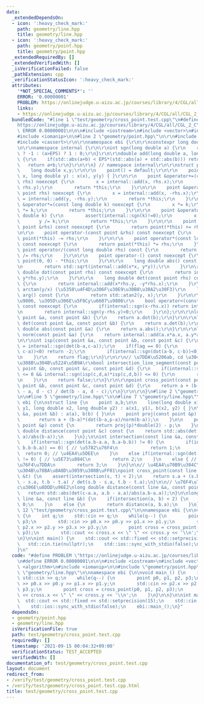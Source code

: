 ```yaml
---
data:
  _extendedDependsOn:
  - icon: ':heavy_check_mark:'
    path: geometry/line.hpp
    title: geometry/line.hpp
  - icon: ':heavy_check_mark:'
    path: geometry/point.hpp
    title: geometry/point.hpp
  _extendedRequiredBy: []
  _extendedVerifiedWith: []
  _isVerificationFailed: false
  _pathExtension: cpp
  _verificationStatusIcon: ':heavy_check_mark:'
  attributes:
    '*NOT_SPECIAL_COMMENTS*': ''
    ERROR: '0.00000001'
    PROBLEM: https://onlinejudge.u-aizu.ac.jp/courses/library/4/CGL/all/CGL_2_C
    links:
    - https://onlinejudge.u-aizu.ac.jp/courses/library/4/CGL/all/CGL_2_C
  bundledCode: "#line 1 \"test/geometry/cross_point.test.cpp\"\n#define PROBLEM \"\
    https://onlinejudge.u-aizu.ac.jp/courses/library/4/CGL/all/CGL_2_C\"\n#define\
    \ ERROR 0.00000001\n\n\n#include <iostream>\n#include <vector>\n#include <algorithm>\n\
    #include <iomanip>\n\n#line 2 \"geometry/point.hpp\"\n\r\n#include <cmath>\r\n\
    #include <cassert>\r\n\r\nnamespace ebi {\r\n\r\nconstexpr long double EPS = 1e-10;\r\
    \n\r\nnamespace internal {\r\n\r\nint sgn(long double a) {\r\n    return (a<-EPS)\
    \ ? -1 : (a>EPS) ? 1 : 0;\r\n}\r\n\r\ndouble add(long double a, long double b)\
    \ {\r\n    if(std::abs(a+b) < EPS*(std::abs(a) + std::abs(b))) return 0;\r\n \
    \   return a+b;\r\n}\r\n\r\n} // namespace internal\r\n\r\nstruct point {\r\n\
    \    long double x,y;\r\n\r\n    point() = default;\r\n\r\n    point(long double\
    \ x, long double y) : x(x), y(y) { }\r\n\r\n    point &operator+=(const point\
    \ rhs) noexcept {\r\n        x = internal::add(x, rhs.x);\r\n        y = internal::add(y,\
    \ rhs.y);\r\n        return *this;\r\n    }\r\n\r\n    point &operator-=(const\
    \ point rhs) noexcept {\r\n        x = internal::add(x, -rhs.x);\r\n        y\
    \ = internal::add(y, -rhs.y);\r\n        return *this;\r\n    }\r\n\r\n    point\
    \ &operator*=(const long double k) noexcept {\r\n        x *= k;\r\n        y\
    \ *= k;\r\n        return *this;\r\n    }\r\n\r\n    point &operator/=(const long\
    \ double k) {\r\n        assert(internal::sgn(k)!=0);\r\n        x /= k;\r\n \
    \       y /= k;\r\n        return *this;\r\n    }\r\n\r\n    point operator+(const\
    \ point &rhs) const noexcept {\r\n        return point(*this) += rhs;\r\n    }\r\
    \n\r\n    point operator-(const point &rhs) const noexcept {\r\n        return\
    \ point(*this) -= rhs;\r\n    }\r\n\r\n    point operator*(const long double rhs)\
    \ const noexcept {\r\n        return point(*this) *= rhs;\r\n    }\r\n\r\n   \
    \ point operator/(const long double rhs) const {\r\n        return point(*this)\
    \ /= rhs;\r\n    }\r\n\r\n    point operator-() const noexcept {\r\n        return\
    \ point(0, 0) - *this;\r\n    }\r\n\r\n    long double abs() const noexcept {\r\
    \n        return std::sqrt(internal::add(x*x, y*y));\r\n    }\r\n\r\n    long\
    \ double dot(const point rhs) const noexcept {\r\n        return internal::add(x*rhs.x,\
    \ y*rhs.y);\r\n    }\r\n\r\n    long double det(const point rhs) const noexcept\
    \ {\r\n        return internal::add(x*rhs.y, -y*rhs.x);\r\n    }\r\n\r\n    //\
    \ arctan(y/x) (\u5358\u4F4D\u306F\u30E9\u30B8\u30A2\u30F3)\r\n    long double\
    \ arg() const {\r\n        return std::atan2(y, x);\r\n    }\r\n\r\n    // x\u6607\
    \u9806, \u305D\u306E\u5F8Cy\u6607\u9806\r\n    bool operator<(const point &rhs)\
    \ const noexcept {\r\n        if(internal::sgn(x-rhs.x)) return internal::sgn(x-rhs.x)<0;\r\
    \n        return internal::sgn(y-rhs.y)<0;\r\n    }\r\n};\r\n\r\nlong double dot(const\
    \ point &a, const point &b) {\r\n    return a.dot(b);\r\n}\r\n\r\nlong double\
    \ det(const point &a, const point &b) {\r\n    return a.det(b);\r\n}\r\n\r\nlong\
    \ double abs(const point &a) {\r\n    return a.abs();\r\n}\r\n\r\nlong double\
    \ norm(const point &a) {\r\n    return internal::add(a.x*a.x, a.y*a.y);\r\n}\r\
    \n\r\nint isp(const point &a, const point &b, const point &c) {\r\n    int flag\
    \ = internal::sgn(det(b-a,c-a));\r\n    if(flag == 0) {\r\n        if(internal::sgn(dot(b-a,\
    \ c-a))<0) return -2;\r\n        if(internal::sgn(dot(a-b, c-b))<0) return +2;\r\
    \n    }\r\n    return flag;\r\n}\r\n\r\n// \u7DDA\u5206ab, cd \u304C\u4EA4\u308F\
    \u308B\u304B\u5224\u5B9A\r\nbool intersection_line_segment(const point &a, const\
    \ point &b, const point &c, const point &d) {\r\n    if(internal::sgn(isp(a,b,c)*isp(a,b,d))\
    \ <= 0 && internal::sgn(isp(c,d,a)*isp(c,d,b)) <= 0) {\r\n        return true;\r\
    \n    }\r\n    return false;\r\n}\r\n\r\npoint cross_point(const point &a, const\
    \ point &b, const point &c, const point &d) {\r\n    return a + (b-a) * det(c\
    \ - a, d - c) / det(b - a, d - c);\r\n}\r\n\r\n}\n#line 2 \"geometry/line.hpp\"\
    \n\n#line 5 \"geometry/line.hpp\"\n\n#line 7 \"geometry/line.hpp\"\n\nnamespace\
    \ ebi {\n\nstruct line {\n    point a,b;\n\n    line(long double x1, long double\
    \ y1, long double x2, long double y2) : a(x1, y1), b(x2, y2) { }\n\n    line(point\
    \ &a, point &b) : a(a), b(b) { }\n\n    point proj(const point &p) const {\n \
    \       return a + (b-a)*(dot(b-a,p-a)/norm(b-a));\n    }\n\n    point relf(const\
    \ point &p) const {\n        return proj(p)*double(2) - p;\n    }\n\n    long\
    \ double distance(const point &c) const {\n    return std::abs(det(c - a, b -\
    \ a)/abs(b-a));\n    }\n};\n\nint intersection(const line &a, const line &b) {\n\
    \    if(internal::sgn(det(a.b-a.a, b.a-b.b)) != 0) {\n        if(internal::sgn(dot(a.b-a.a,\
    \ b.b-b.a)) == 0) { // \u5782\u76F4\n            return 1;\n        }\n      \
    \  return 0; // \u4EA4\u5DEE\n    }\n    else if(internal::sgn(det(a.b-a.a, b.a-a.a))\
    \ != 0) { // \u5E73\u884C\n        return 2;\n    }\n    else { // \u540C\u4E00\
    \u76F4\u7DDA\n        return 3;\n    }\n}\n\n// \u4EA4\u70B9\u304C\u3042\u308B\
    \u304B\u78BA\u8A8D\u3059\u308B\uFF01\npoint cross_point(const line &s, const line\
    \ &t) {\n    assert(intersection(s, t) < 2);\n    return s.a + (s.b - s.a) * det(t.a\
    \ - s.a, t.b - t.a) / det(s.b - s.a, t.b - t.a);\n}\n\n// \u76F4\u7DDAa\u3068\u70B9\
    c\u306E\u8DDD\u96E2\nlong double distance(const line &a, const point &c) {\n \
    \   return std::abs(det(c-a.a, a.b - a.a)/abs(a.b-a.a));\n}\n\nlong double distance(const\
    \ line &a, const line &b) {\n    if(intersection(a, b) < 2) {\n        return\
    \ 0;\n    }\n    else {\n        return distance(a, b.a);\n    }\n}\n\n}\n#line\
    \ 12 \"test/geometry/cross_point.test.cpp\"\n\nnamespace ebi {\n\nvoid main_()\
    \ {\n    int q;\n    std::cin >> q;\n    while(q--) {\n        point p0, p1, p2,\
    \ p3;\n        std::cin >> p0.x >> p0.y >> p1.x >> p1.y;\n        std::cin >>\
    \ p2.x >> p2.y >> p3.x >> p3.y;\n        point cross = cross_point(p0, p1, p2,\
    \ p3);\n        std::cout << cross.x << \" \" << cross.y << '\\n';\n    }\n}\n\
    \n}\n\nint main() {\n    std::cout << std::fixed << std::setprecision(15);\n \
    \   std::cin.tie(nullptr);\n    std::ios::sync_with_stdio(false);\n    ebi::main_();\n\
    }\n"
  code: "#define PROBLEM \"https://onlinejudge.u-aizu.ac.jp/courses/library/4/CGL/all/CGL_2_C\"\
    \n#define ERROR 0.00000001\n\n\n#include <iostream>\n#include <vector>\n#include\
    \ <algorithm>\n#include <iomanip>\n\n#include \"geometry/point.hpp\"\n#include\
    \ \"geometry/line.hpp\"\n\nnamespace ebi {\n\nvoid main_() {\n    int q;\n   \
    \ std::cin >> q;\n    while(q--) {\n        point p0, p1, p2, p3;\n        std::cin\
    \ >> p0.x >> p0.y >> p1.x >> p1.y;\n        std::cin >> p2.x >> p2.y >> p3.x >>\
    \ p3.y;\n        point cross = cross_point(p0, p1, p2, p3);\n        std::cout\
    \ << cross.x << \" \" << cross.y << '\\n';\n    }\n}\n\n}\n\nint main() {\n  \
    \  std::cout << std::fixed << std::setprecision(15);\n    std::cin.tie(nullptr);\n\
    \    std::ios::sync_with_stdio(false);\n    ebi::main_();\n}"
  dependsOn:
  - geometry/point.hpp
  - geometry/line.hpp
  isVerificationFile: true
  path: test/geometry/cross_point.test.cpp
  requiredBy: []
  timestamp: '2021-09-15 00:04:32+09:00'
  verificationStatus: TEST_ACCEPTED
  verifiedWith: []
documentation_of: test/geometry/cross_point.test.cpp
layout: document
redirect_from:
- /verify/test/geometry/cross_point.test.cpp
- /verify/test/geometry/cross_point.test.cpp.html
title: test/geometry/cross_point.test.cpp
---
```

